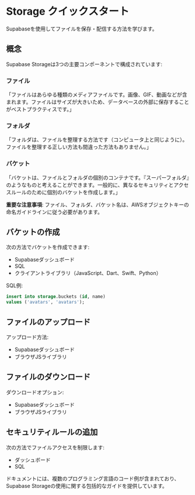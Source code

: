 # Storage クイックスタート

Supabaseを使用してファイルを保存・配信する方法を学びます。

## 概念

Supabase Storageは3つの主要コンポーネントで構成されています:

### ファイル
「ファイルはあらゆる種類のメディアファイルです。画像、GIF、動画などが含まれます。ファイルはサイズが大きいため、データベースの外部に保存することがベストプラクティスです。」

### フォルダ
「フォルダは、ファイルを整理する方法です（コンピュータ上と同じように）。ファイルを整理する正しい方法も間違った方法もありません。」

### バケット
「バケットは、ファイルとフォルダの個別のコンテナです。『スーパーフォルダ』のようなものと考えることができます。一般的に、異なるセキュリティとアクセスルールのために個別のバケットを作成します。」

**重要な注意事項**: ファイル、フォルダ、バケット名は、AWSオブジェクトキーの命名ガイドラインに従う必要があります。

## バケットの作成

次の方法でバケットを作成できます:
- Supabaseダッシュボード
- SQL
- クライアントライブラリ（JavaScript、Dart、Swift、Python）

SQL例:
```sql
insert into storage.buckets (id, name)
values ('avatars', 'avatars');
```

## ファイルのアップロード

アップロード方法:
- Supabaseダッシュボード
- ブラウザJSライブラリ

## ファイルのダウンロード

ダウンロードオプション:
- Supabaseダッシュボード
- ブラウザJSライブラリ

## セキュリティルールの追加

次の方法でファイルアクセスを制限します:
- ダッシュボード
- SQL

ドキュメントには、複数のプログラミング言語のコード例が含まれており、Supabase Storageの使用に関する包括的なガイドを提供しています。
